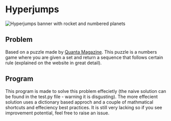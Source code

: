 # Hyperjumps
<img src="https://github.com/aceniccola/hyperjumps/blob/main/Hyperjumps-bySamuelVelasco-Lede-scaled.png" alt="Hyperjumps banner with rocket and numbered planets">

## Problem
Based on a puzzle made by [Quanta Magazine](https://hyperjumps.quantamagazine.org/). This puzzle is a numbers game where you are given a set and return a sequence that follows certain rule (explained on the website in great detail).

## Program
This program is made to solve this problem effecietly (the naive solution can be found in the test.py file - warning it is disgusting). The more effecient solution uses a dictionary based approch and a couple of mathmatical shortcuts and effeciency best practices. It is still very lacking so if you see improvement potential, feel free to raise an issue. 

